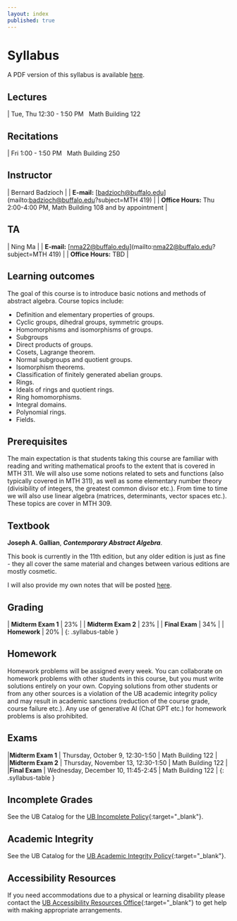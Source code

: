 ```yaml
---
layout: index
published: true
---
```


<style>
table.syllabus-table td{
  padding-right: 10px;
  padding-left: 5px;

}

table.syllabus-table tr:hover {
  background-color: rgb(255, 255, 255);
}

ul {
  padding-left: 20px;
}
</style>


# Syllabus

A PDF version of this syllabus is available <a href="/assets/syllabus_mth419.pdf" markdown="0">here</a>.

## Lectures

| Tue, Thu 12:30 - 1:50 PM &nbsp; Math Building 122

## Recitations

| Fri 1:00 - 1:50 PM &nbsp; Math Building 250

## Instructor

| Bernard Badzioch |
| **E-mail:** [badzioch@buffalo.edu](mailto:badzioch@buffalo.edu?subject=MTH 419) |
| **Office Hours:** Thu 2:00-4:00 PM, Math Building 108 and by appointment |

## TA

| Ning Ma |
| **E-mail:** [nma22@buffalo.edu](mailto:nma22@buffalo.edu?subject=MTH 419) |
| **Office Hours:** TBD |



## Learning outcomes

The goal of this course is to introduce basic notions and methods of abstract algebra.
Course topics include:

* Definition and elementary properties of groups.
* Cyclic groups, dihedral groups, symmetric groups.
* Homomorphisms and isomorphisms of groups.
* Subgroups
* Direct products of groups.
* Cosets, Lagrange theorem. 
* Normal subgroups and quotient groups.
* Isomorphism theorems.
* Classification of finitely generated abelian groups.
* Rings.
* Ideals of rings and quotient rings.
* Ring homomorphisms. 
* Integral domains.
* Polynomial rings.
* Fields.

## Prerequisites

The main expectation is that students taking this course are familiar with reading and writing 
mathematical proofs to the extent that is covered in MTH 311. We will also use some notions 
related to sets and functions (also typically covered in MTH 311), as well as some elementary number 
theory (divisibility of integers, the greatest common divisor etc.). From time to time we will also
use linear algebra (matrices, determinants, vector spaces etc.). These topics are cover in MTH 309.


## Textbook


**Joseph A. Gallian**, ***Contemporary Abstract Algebra***. 

This book is currently in the 11th edition, but any older edition is just as fine - they all cover 
the same material and changes between various editions are mostly cosmetic.

I will also provide my own notes that will be posted [here](lecture_notes.md).

## Grading

| **Midterm Exam 1**                    | 23% |
| **Midterm Exam 2**                    | 23% |
| **Final Exam**                        | 34% |
| **Homework**                          | 20% |
{: .syllabus-table }

## Homework

Homework problems will be assigned every week. You can collaborate on homework problems
with other students in this course, but you must write solutions entirely on your own. 
Copying solutions from other students or from any other sources is a violation of the UB 
academic integrity policy and may result in academic sanctions (reduction of the course grade, 
course failure etc.). Any use of generative AI (Chat GPT etc.) for homework problems is also 
prohibited.


## Exams

|**Midterm Exam 1**  |     Thursday, October 9, 12:30-1:50    | Math Building 122    | 
|**Midterm Exam 2**  |     Thursday, November 13, 12:30-1:50  | Math Building 122    | 
|**Final Exam**      |     Wednesday, December 10, 11:45-2:45 | Math Building 122    | 
{: .syllabus-table }

## Incomplete Grades

See the UB Catalog for the [UB Incomplete Policy](https://catalogs.buffalo.edu/content.php?catoid=1&navoid=19#incomplete-grades){:target="_blank"}.


## Academic Integrity

See the UB Catalog for the [UB Academic Integrity Policy](https://catalogs.buffalo.edu/content.php?catoid=1&navoid=19#academic-integrity){:target="_blank"}.


## Accessibility Resources

If you need accommodations due to a physical or learning disability please contact the
[UB Accessibility Resources Office](https://www.buffalo.edu/studentlife/who-we-are/departments/accessibility.html){:target="_blank"}
to get help with making appropriate arrangements.
